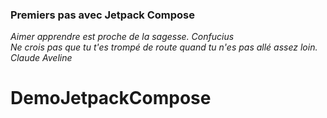### Premiers pas avec Jetpack Compose

*Aimer apprendre est proche de la sagesse. Confucius<br>Ne crois pas que tu t'es trompé de route quand tu n'es pas allé assez loin. Claude Aveline*


# DemoJetpackCompose